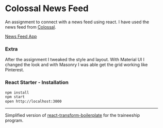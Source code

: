 # Colossal News Feed
An assignment to connect with a news feed using react. I have used the news feed from [Colossal](http://www.thisiscolossal.com/).

[News Feed App](http://colossal-news-feed.bitballoon.com/)

### Extra
After the assignment I tweaked the style and layout. With Material UI I changed the look and with Masonry I was able get the grid working like Pinterest. 

### React Starter - Installation

```bash
npm install
npm start
open http://localhost:3000
```


------------------

Simplified version of [react-transform-boilerplate](https://github.com/gaearon/react-transform-boilerplate) for the
traineeship program.
